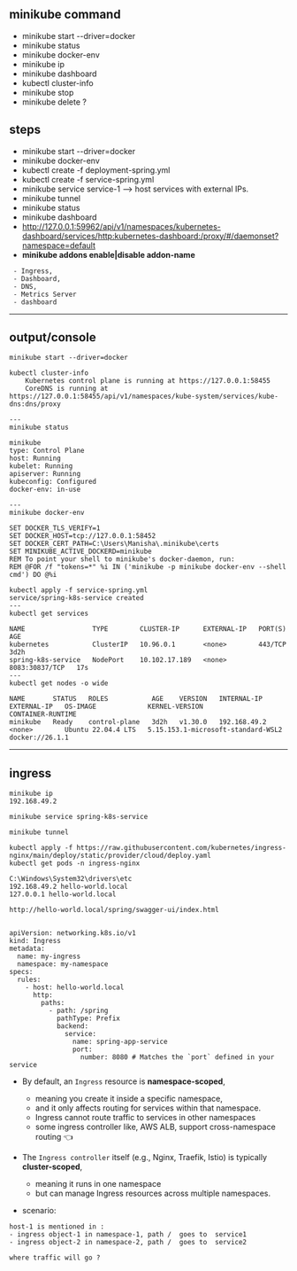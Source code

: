 ## minikube command
- minikube start --driver=docker
- minikube status
- minikube docker-env
- minikube ip
- minikube dashboard
- kubectl cluster-info
- minikube stop
- minikube delete ?

## steps
- minikube start --driver=docker
- minikube docker-env
- kubectl create -f deployment-spring.yml
- kubectl create -f service-spring.yml
- minikube service service-1  --> host services with external IPs.
- minikube tunnel
- minikube status
- minikube dashboard
- http://127.0.0.1:59962/api/v1/namespaces/kubernetes-dashboard/services/http:kubernetes-dashboard:/proxy/#/daemonset?namespace=default
- **minikube addons  enable|disable addon-name**
```  
 - Ingress,
 - Dashboard,
 - DNS,
 - Metrics Server
 - dashboard
```

---

## output/console
```
minikube start --driver=docker

kubectl cluster-info
    Kubernetes control plane is running at https://127.0.0.1:58455
    CoreDNS is running at https://127.0.0.1:58455/api/v1/namespaces/kube-system/services/kube-dns:dns/proxy

---
minikube status

minikube
type: Control Plane
host: Running
kubelet: Running
apiserver: Running
kubeconfig: Configured
docker-env: in-use

---
minikube docker-env

SET DOCKER_TLS_VERIFY=1
SET DOCKER_HOST=tcp://127.0.0.1:58452
SET DOCKER_CERT_PATH=C:\Users\Manisha\.minikube\certs
SET MINIKUBE_ACTIVE_DOCKERD=minikube
REM To point your shell to minikube's docker-daemon, run:
REM @FOR /f "tokens=*" %i IN ('minikube -p minikube docker-env --shell cmd') DO @%i
```

```
kubectl apply -f service-spring.yml
service/spring-k8s-service created
---
kubectl get services

NAME                 TYPE        CLUSTER-IP      EXTERNAL-IP   PORT(S)          AGE
kubernetes           ClusterIP   10.96.0.1       <none>        443/TCP          3d2h
spring-k8s-service   NodePort    10.102.17.189   <none>        8083:30837/TCP   17s
---
kubectl get nodes -o wide

NAME       STATUS   ROLES           AGE    VERSION   INTERNAL-IP    EXTERNAL-IP   OS-IMAGE             KERNEL-VERSION                       CONTAINER-RUNTIME
minikube   Ready    control-plane   3d2h   v1.30.0   192.168.49.2   <none>        Ubuntu 22.04.4 LTS   5.15.153.1-microsoft-standard-WSL2   docker://26.1.1

```

---
## ingress
```
minikube ip
192.168.49.2

minikube service spring-k8s-service

minikube tunnel

kubectl apply -f https://raw.githubusercontent.com/kubernetes/ingress-nginx/main/deploy/static/provider/cloud/deploy.yaml
kubectl get pods -n ingress-nginx

C:\Windows\System32\drivers\etc
192.168.49.2 hello-world.local
127.0.0.1 hello-world.local

http://hello-world.local/spring/swagger-ui/index.html


apiVersion: networking.k8s.io/v1
kind: Ingress
metadata:
  name: my-ingress
  namespace: my-namespace 
specs:  
  rules:
    - host: hello-world.local
      http:
        paths:
          - path: /spring
            pathType: Prefix
            backend:
              service:
                name: spring-app-service
                port:
                  number: 8080 # Matches the `port` defined in your service

```

- By default, an `Ingress` resource is **namespace-scoped**, 
  - meaning you create it inside a specific namespace,
  - and it only affects routing for services within that namespace.
  - Ingress cannot route traffic to services in other namespaces
  - some ingress controller like, AWS ALB, support cross-namespace routing :point_left:
- The `Ingress controller` itself (e.g., Nginx, Traefik, Istio) is typically **cluster-scoped**, 
  - meaning it runs in one namespace 
  - but can manage Ingress resources across multiple namespaces.
  
- scenario:
```
host-1 is mentioned in : 
- ingress object-1 in namespace-1, path /  goes to  service1
- ingress object-2 in namespace-2, path /  goes to  service2

where traffic will go ?

```





